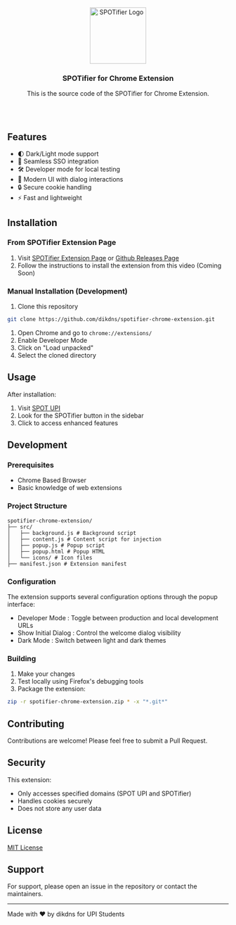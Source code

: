 <div align="center">
  <br/>
  <br/>
  <img src="https://cdn.jsdelivr.net/gh/DikDns/spotifier-chrome-extension@main/src/icons/icon-256.png" alt="SPOTifier Logo" width="128" height="128"/>
  <h3>SPOTifier for Chrome Extension</h3>
  <p>This is the source code of the SPOTifier for Chrome Extension.</p>
  <br/>
  <br/>
</div>

## Features

- 🌓 Dark/Light mode support
- 🔄 Seamless SSO integration
- 🛠️ Developer mode for local testing
- 🎨 Modern UI with dialog interactions
- 🔒 Secure cookie handling
- ⚡ Fast and lightweight

## Installation

### From SPOTifier Extension Page

1. Visit [SPOTifier Extension Page](https://spotifier-upi.vercel.app/extension) or [Github Releases Page](https://github.com/DikDns/spotifier-chrome-extension/releases)
2. Follow the instructions to install the extension from this video (Coming Soon)

### Manual Installation (Development)

1. Clone this repository

```bash
git clone https://github.com/dikdns/spotifier-chrome-extension.git
```

1. Open Chrome and go to `chrome://extensions/`
2. Enable Developer Mode
3. Click on "Load unpacked"
4. Select the cloned directory

## Usage

After installation:

1. Visit [SPOT UPI](https://spot.upi.edu/mhs)
2. Look for the SPOTifier button in the sidebar
3. Click to access enhanced features

## Development

### Prerequisites

- Chrome Based Browser
- Basic knowledge of web extensions

### Project Structure

```
spotifier-chrome-extension/
├── src/
│   ├── background.js # Background script
│   ├── content.js # Content script for injection
│   ├── popup.js # Popup script
│   ├── popup.html # Popup HTML
│   └── icons/ # Icon files
├── manifest.json # Extension manifest
```

### Configuration

The extension supports several configuration options through the popup interface:

- Developer Mode : Toggle between production and local development URLs
- Show Initial Dialog : Control the welcome dialog visibility
- Dark Mode : Switch between light and dark themes

### Building

1. Make your changes
2. Test locally using Firefox's debugging tools
3. Package the extension:

```bash
zip -r spotifier-chrome-extension.zip * -x "*.git*"
```

## Contributing

Contributions are welcome! Please feel free to submit a Pull Request.

## Security

This extension:

- Only accesses specified domains (SPOT UPI and SPOTifier)
- Handles cookies securely
- Does not store any user data

## License

[MIT License](/LICENSE)

## Support

For support, please open an issue in the repository or contact the maintainers.

---

Made with ❤️ by dikdns for UPI Students
